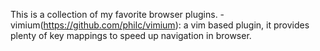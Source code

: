 This is a collection of my favorite browser plugins.
	- vimium(https://github.com/philc/vimium): a vim based plugin, it provides plenty of key mappings to speed up navigation in browser.
